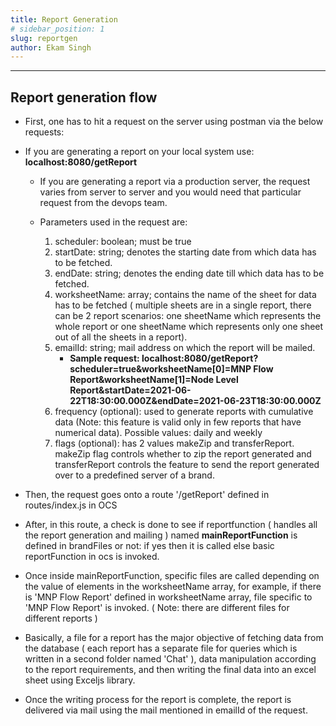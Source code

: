 ```yaml
---
title: Report Generation 
# sidebar_position: 1
slug: reportgen
author: Ekam Singh
---
```

---

## Report generation flow

- First, one has to hit a request on the server using postman via the below requests:
- If you are generating a report on your local system use: **localhost:8080/getReport**
  
  - If you are generating a report via a production server, the request varies from server to server and you would need that particular request from the devops team.
  
  - Parameters used in the request are:
    1. scheduler: boolean; must be true
    2. startDate: string; denotes the starting date from which data has to be fetched.
    3. endDate: string; denotes the ending date till which data has to be fetched.
    4. worksheetName: array; contains the name of the sheet for data has to be fetched ( multiple sheets are in a single report, there can be 2 report scenarios: one sheetName which represents the whole report or one sheetName which represents only one sheet out of all the sheets in a report).
    5. emailId: string; mail address on which the report will be mailed.
       - **Sample request: localhost:8080/getReport?scheduler=true&worksheetName[0]=MNP Flow Report&worksheetName[1]=Node Level Report&startDate=2021-06-22T18:30:00.000Z&endDate=2021-06-23T18:30:00.000Z**
    6. frequency (optional): used to generate reports with cumulative data (Note: this feature is valid only in few reports that have numerical data). Possible values: daily and weekly
    7. flags (optional): has 2 values makeZip and transferReport. makeZip flag controls whether to zip the report generated and transferReport controls the feature to send the report generated over to a predefined server of a brand.
  
- Then, the request goes onto a route '/getReport' defined in routes/index.js in OCS
  
- After, in this route, a check is done to see if reportfunction ( handles all the report generation and mailing ) named **mainReportFunction** is defined in brandFiles or not: if yes then it is called else basic reportFunction in ocs is invoked.
  
- Once inside mainReportFunction, specific files are called depending on the value of elements in the worksheetName array, for example, if there is 'MNP Flow Report' defined in worksheetName array, file specific to 'MNP Flow Report' is invoked. ( Note: there are different files for different reports )
  
- Basically, a file for a report has the major objective of fetching data from the database ( each report has a separate file for queries which is written in a second folder named 'Chat' ), data manipulation according to the report requirements, and then writing the final data into an excel sheet using Exceljs library.
  
- Once the writing process for the report is complete, the report is delivered via mail using the mail mentioned in emailId of the request.
